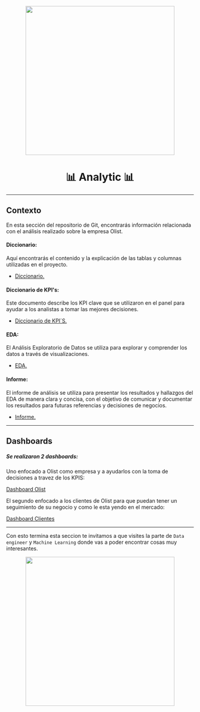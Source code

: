 <p align="center">

<img src="https://user-images.githubusercontent.com/109487557/215000302-b55a13f7-ecf4-4959-a89a-250f988e7fee.png"  height=400>
</p>




# <h1 align=center> 📊 **Analytic** 📊 </h1>

<hr>    

## Contexto    

En esta sección del repositorio de Git, encontrarás información relacionada con el análisis realizado sobre la empresa Olist.  

#### Diccionario:  
Aquí encontrarás el contenido y la explicación de las tablas y columnas utilizadas en el proyecto.   

+ [Diccionario.](https://github.com/LucianoAsencio/PF05_Olist/blob/analytics/Analytics/Diccionario.md)  

#### Diccionario de KPI's:  
Este documento describe los KPI clave que se utilizaron en el panel para ayudar a los analistas a tomar las mejores decisiones.   

+ [Diccionario de KPI´S.](https://github.com/LucianoAsencio/PF05_Olist/blob/analytics/Analytics/Diccionario%20Objetivos%20y%20KPIS.md)   

#### EDA:  
El Análisis Exploratorio de Datos se utiliza para explorar y comprender los datos a través de visualizaciones.  

+ [EDA.](https://github.com/LucianoAsencio/PF05_Olist/blob/analytics/Analytics/EDA_Olist_DA.ipynb)  

#### Informe:  
El informe de análisis se utiliza para presentar los resultados y hallazgos del EDA de manera clara y concisa, con el objetivo de comunicar y documentar los resultados para futuras referencias y decisiones de negocios.    

  
+ [Informe.](https://github.com/LucianoAsencio/PF05_Olist/blob/analytics/Analytics/Informe%20analytic.md)   

<hr>  

## Dashboards   

##### Se realizaron 2 dashboards:   

Uno enfocado a Olist como empresa y a ayudarlos con la toma de decisiones a travez de los KPIS:  

[Dashboard Olist](https://app.powerbi.com/view?r=eyJrIjoiYTU1ODc2ZDQtMTdhYy00MjUxLWIxMzgtYTBjZjhhNmU4MGZmIiwidCI6Ijg5ZDg2ZDQ1LWY5YzItNGYyZS04YjZjLTM0OThmZjliZjgyNiJ9&pageName=ReportSectionb71a57123be856cc5343) 

El segundo enfocado a los clientes de Olist para que puedan tener un seguimiento de su negocio y como le esta yendo en el mercado:  

[Dashboard Clientes](https://app.powerbi.com/view?r=eyJrIjoiYWI3MjNiOWEtNTU5Mi00MTMzLWIzNDMtMGU5ZTgyODMzYTBmIiwidCI6Ijg5ZDg2ZDQ1LWY5YzItNGYyZS04YjZjLTM0OThmZjliZjgyNiJ9&pageName=ReportSectionb71a57123be856cc5343)   

<hr>  

Con esto termina esta seccion te invitamos a que visites la parte de `Data engineer` y `Machine Learning` donde vas a poder encontrar cosas muy interesantes.  

<p align="center">

<img src="https://triibo.com.br/wp-content/uploads/2021/12/undraw_Team_collaboration_re_ow29.png"  height=400>
</p>











